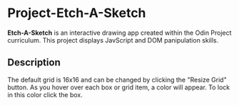 # Project-Etch-A-Sketch

**Etch-A-Sketch** is an interactive drawing app created within the Odin Project curriculum. This project displays JavScript and DOM panipulation skills.

## Description

The default grid is 16x16 and can be changed by clicking the "Resize Grid" button.
As you hover over each box or grid item, a color will appear. To lock in this color click the box.
